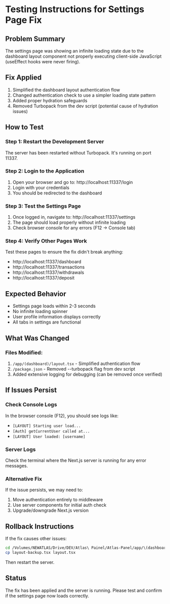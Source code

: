 # Testing Instructions for Settings Page Fix

## Problem Summary
The settings page was showing an infinite loading state due to the dashboard layout component not properly executing client-side JavaScript (useEffect hooks were never firing).

## Fix Applied
1. Simplified the dashboard layout authentication flow
2. Changed authentication check to use a simpler loading state pattern
3. Added proper hydration safeguards
4. Removed Turbopack from the dev script (potential cause of hydration issues)

## How to Test

### Step 1: Restart the Development Server
The server has been restarted without Turbopack. It's running on port 11337.

### Step 2: Login to the Application
1. Open your browser and go to: http://localhost:11337/login
2. Login with your credentials
3. You should be redirected to the dashboard

### Step 3: Test the Settings Page
1. Once logged in, navigate to: http://localhost:11337/settings
2. The page should load properly without infinite loading
3. Check browser console for any errors (F12 -> Console tab)

### Step 4: Verify Other Pages Work
Test these pages to ensure the fix didn't break anything:
- http://localhost:11337/dashboard
- http://localhost:11337/transactions
- http://localhost:11337/withdrawals
- http://localhost:11337/deposit

## Expected Behavior
- Settings page loads within 2-3 seconds
- No infinite loading spinner
- User profile information displays correctly
- All tabs in settings are functional

## What Was Changed

### Files Modified:
1. `/app/(dashboard)/layout.tsx` - Simplified authentication flow
2. `/package.json` - Removed --turbopack flag from dev script
3. Added extensive logging for debugging (can be removed once verified)

## If Issues Persist

### Check Console Logs
In the browser console (F12), you should see logs like:
- `[LAYOUT] Starting user load...`
- `[Auth] getCurrentUser called at...`
- `[LAYOUT] User loaded: [username]`

### Server Logs
Check the terminal where the Next.js server is running for any error messages.

### Alternative Fix
If the issue persists, we may need to:
1. Move authentication entirely to middleware
2. Use server components for initial auth check
3. Upgrade/downgrade Next.js version

## Rollback Instructions
If the fix causes other issues:
```bash
cd /Volumes/NEWATLAS/Drive/DEV/Atlas\ Painel/Atlas-Panel/app/\(dashboard\)
cp layout-backup.tsx layout.tsx
```

Then restart the server.

## Status
The fix has been applied and the server is running. Please test and confirm if the settings page now loads correctly.